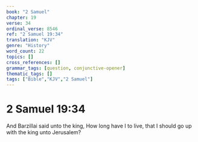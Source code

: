 ```yaml
---
book: "2 Samuel"
chapter: 19
verse: 34
ordinal_verse: 8546
ref: "2 Samuel 19:34"
translation: "KJV"
genre: "History"
word_count: 22
topics: []
cross_references: []
grammar_tags: [question, conjunctive-opener]
thematic_tags: []
tags: ["Bible","KJV","2 Samuel"]
---
```


# 2 Samuel 19:34

And Barzillai said unto the king, How long have I to live, that I should go up with the king unto Jerusalem?
